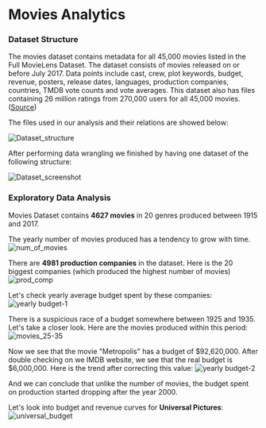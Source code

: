 # Movies Analytics

### Dataset Structure
The movies dataset contains metadata for all 45,000 movies listed in the Full MovieLens Dataset. 
The dataset consists of movies released on or before July 2017. Data points include cast, crew, plot keywords, budget, revenue, posters, 
release dates, languages, production companies, countries, TMDB vote counts and vote averages. This dataset also has files containing 26 million ratings from 270,000 users for all 45,000 movies. 
([Source](https://www.kaggle.com/rounakbanik/the-movies-dataset))

The files used in our analysis and their relations are showed below:

![Dataset_structure](https://user-images.githubusercontent.com/46948881/57199665-9be3ae00-6f4f-11e9-8e9d-5d9bddfc41ac.jpg)

After performing data wrangling we finished by having one dataset of the following structure: 

![Dataset_screenshot](https://user-images.githubusercontent.com/46948881/57199906-ac495800-6f52-11e9-80a7-721af8e792bd.jpg)

### Exploratory Data Analysis 

Movies Dataset contains **4627 movies** in 20 genres produced between 1915 and 2017. 

The yearly number of movies produced has a tendency to grow with time. 
![num_of_movies](https://user-images.githubusercontent.com/46948881/57203055-52f51f00-6f7a-11e9-83fc-5f990ecb7cea.jpg)

There are **4981 production companies** in the dataset. Here is the 20 biggest companies (which produced the highest number of movies)
![prod_comp](https://user-images.githubusercontent.com/46948881/57202633-8f724c00-6f75-11e9-9e55-eb4f8eed3164.jpg)

Let's check yearly average budget spent by these companies:
![yearly budget-1](https://user-images.githubusercontent.com/46948881/57202638-a44edf80-6f75-11e9-85d1-e44d0e8a4e64.jpg)

There is a suspicious race of a budget somewhere between 1925 and 1935. Let's take a closer look. Here are the movies produced within this period:
![movies_25-35](https://user-images.githubusercontent.com/46948881/57202691-54bce380-6f76-11e9-94e9-8b2f74b1a60f.jpg)

Now we see that the movie "Metropolis" has a budget of $92,620,000. After double checking on we IMDB website, we see that the real budget is $6,000,000. Here is the trend after correcting this value:
![yearly budget-2](https://user-images.githubusercontent.com/46948881/57203031-132e3780-6f7a-11e9-9ddc-4847b2262b0a.jpg)

And we can conclude that unlike the number of movies, the budget spent on production started dropping after the year 2000.

Let's look into budget and revenue curves for **Universal Pictures**:
![universal_budget](https://user-images.githubusercontent.com/46948881/57203058-57b9d300-6f7a-11e9-9a49-c1fbede5e143.jpg)


